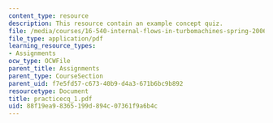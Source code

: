 ```yaml
---
content_type: resource
description: This resource contain an example concept quiz.
file: /media/courses/16-540-internal-flows-in-turbomachines-spring-2006/88f19ea98365199d894c07361f9a6b4c_practicecq_1.pdf
file_type: application/pdf
learning_resource_types:
- Assignments
ocw_type: OCWFile
parent_title: Assignments
parent_type: CourseSection
parent_uid: f7e5fd57-c673-40b9-d4a3-671b6bc9b892
resourcetype: Document
title: practicecq_1.pdf
uid: 88f19ea9-8365-199d-894c-07361f9a6b4c
---
```

